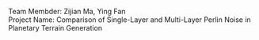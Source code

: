 Team Membder: Zijian Ma, Ying Fan  
Project Name: Comparison of Single-Layer and Multi-Layer Perlin Noise in Planetary Terrain Generation
